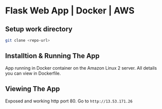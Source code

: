 # Flask Web App | Docker | AWS

## Setup work directory

```bash
git clone <repo-url>
```

## Installtion & Running The App

App running in Docker container on the Amazon Linux 2 server. 
All details you can view in Dockerfile.

## Viewing The App
Exposed and working http port 80. 
Go to `http://13.53.171.26`
